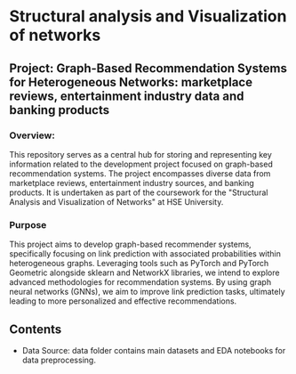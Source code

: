 # Structural analysis and Visualization of networks

## Project: Graph-Based Recommendation Systems for Heterogeneous Networks: marketplace reviews, entertainment industry data and banking products

### Overview:
This repository serves as a central hub for storing and representing key information related to the development project focused on graph-based recommendation systems. The project encompasses diverse data from marketplace reviews, entertainment industry sources, and banking products. It is undertaken as part of the coursework for the "Structural Analysis and Visualization of Networks" at HSE University.

### Purpose 
This project aims to develop graph-based recommender systems, specifically focusing on link prediction with associated probabilities within heterogeneous graphs. Leveraging tools such as PyTorch and PyTorch Geometric alongside sklearn and NetworkX libraries, we intend to explore advanced methodologies for recommendation systems. By using graph neural networks (GNNs), we aim to improve link prediction tasks, ultimately leading to more personalized and effective recommendations.

## Contents 
- Data Source: data folder contains main datasets and EDA notebooks for data preprocessing.



